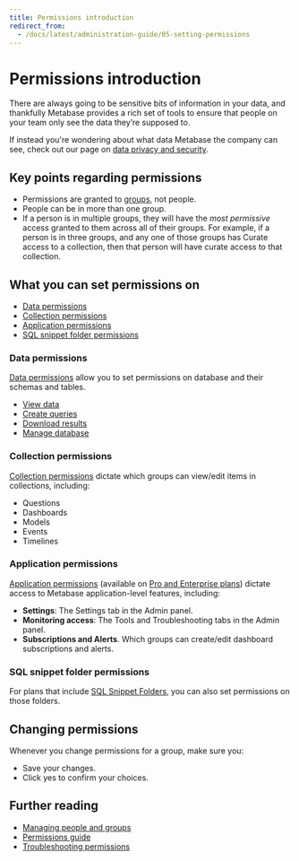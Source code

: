 ```yaml
---
title: Permissions introduction
redirect_from:
  - /docs/latest/administration-guide/05-setting-permissions
---
```


# Permissions introduction

There are always going to be sensitive bits of information in your data, and thankfully Metabase provides a rich set of tools to ensure that people on your team only see the data they’re supposed to.

If instead you're wondering about what data Metabase the company can see, check out our page on [data privacy and security](https://www.metabase.com/security).

## Key points regarding permissions

- Permissions are granted to [groups](../people-and-groups/managing.md#groups), not people.
- People can be in more than one group.
- If a person is in multiple groups, they will have the _most permissive_ access granted to them across all of their groups. For example, if a person is in three groups, and any one of those groups has Curate access to a collection, then that person will have curate access to that collection.

## What you can set permissions on

- [Data permissions](#data-permissions)
- [Collection permissions](#collection-permissions)
- [Application permissions](#application-permissions)
- [SQL snippet folder permissions](#sql-snippet-folder-permissions)

### Data permissions

[Data permissions](./data.md) allow you to set permissions on database and their schemas and tables.

- [View data](./data.md#view-data-permissions)
- [Create queries](./data.md#create-queries-permissions)
- [Download results](./data.md#download-results-permissions)
- [Manage database](./data.md#manage-database-permissions)

### Collection permissions

[Collection permissions][collections] dictate which groups can view/edit items in collections, including:

- Questions
- Dashboards
- Models
- Events
- Timelines

### Application permissions

[Application permissions](application.md) (available on [Pro and Enterprise plans](https://www.metabase.com/pricing/)) dictate access to Metabase application-level features, including:

- **Settings**: The Settings tab in the Admin panel.
- **Monitoring access**: The Tools and Troubleshooting tabs in the Admin panel.
- **Subscriptions and Alerts**. Which groups can create/edit dashboard subscriptions and alerts.

### SQL snippet folder permissions

For plans that include [SQL Snippet Folders][sql-snippet-folders], you can also set permissions on those folders.

## Changing permissions

Whenever you change permissions for a group, make sure you:

- Save your changes.
- Click yes to confirm your choices.

## Further reading

- [Managing people and groups](../people-and-groups/managing.md)
- [Permissions guide][permissions]
- [Troubleshooting permissions][troubleshooting-permissions]

[collections]: ../exploration-and-organization/collections.md
[dashboard-subscriptions]: ../dashboards/subscriptions.md
[data-permissions]: ./data.md
[data-sandboxing]: ./data-sandboxes.md
[permissions]: https://www.metabase.com/learn/permissions/
[sandbox-columns]: https://www.metabase.com/learn/permissions/data-sandboxing-column-permissions
[sandbox-rows]: https://www.metabase.com/learn/permissions/data-sandboxing-row-permissions
[slack-integration]: ../configuring-metabase/slack.md
[sql-snippet-folders]: ../questions/native-editor/sql-snippets.md
[table-permissions]: data.md#table-permissions
[troubleshooting-permissions]: ../troubleshooting-guide/permissions.md
